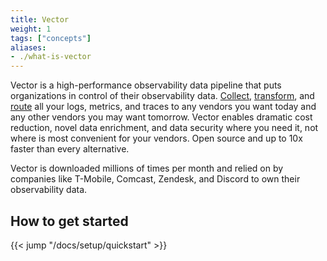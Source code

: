 ```yaml
---
title: Vector
weight: 1
tags: ["concepts"]
aliases:
- ./what-is-vector
---
```


Vector is a high-performance observability data pipeline that puts organizations in control of their observability data. [Collect], [transform], and [route] all your logs, metrics, and traces to any vendors you want today and any other vendors you may want tomorrow. Vector enables dramatic cost reduction, novel data enrichment, and data security where you need it, not where is most convenient for your vendors. Open source and up to 10x faster than every alternative.

Vector is downloaded millions of times per month and relied on by companies like T-Mobile, Comcast, Zendesk, and Discord to own their observability data.

## How to get started

{{< jump "/docs/setup/quickstart" >}}

[collect]: /docs/reference/configuration/sources
[route]: /docs/reference/configuration/sinks
[transform]: /docs/reference/configuration/transforms
